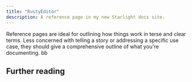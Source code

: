 ```yaml
---
title: "RustyEditor"
description: A reference page in my new Starlight docs site.
---
```


Reference pages are ideal for outlining how things work in terse and clear terms.
Less concerned with telling a story or addressing a specific use case, they should give a comprehensive outline of what you're documenting. bb

## Further reading

##

<!-- - Read [about reference](https://diataxis.fr/reference/) in the Diátaxis framework -->
